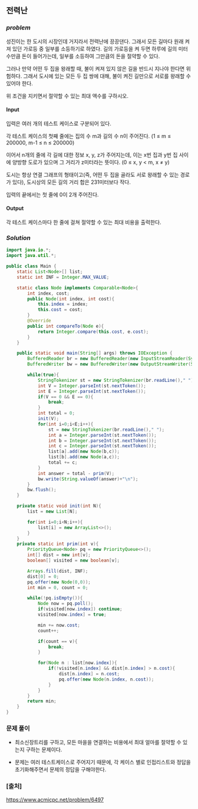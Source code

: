 ## **전력난**


### ***problem***
성진이는 한 도시의 시장인데 거지라서 전력난에 끙끙댄다. 그래서 모든 길마다 원래 켜져 있던 가로등 중 일부를 소등하기로 하였다. 길의 가로등을 켜 두면 하루에 길의 미터 수만큼 돈이 들어가는데, 일부를 소등하여 그만큼의 돈을 절약할 수 있다.

그러나 만약 어떤 두 집을 왕래할 때, 불이 켜져 있지 않은 길을 반드시 지나야 한다면 위험하다. 그래서 도시에 있는 모든 두 집 쌍에 대해, 불이 켜진 길만으로 서로를 왕래할 수 있어야 한다.

위 조건을 지키면서 절약할 수 있는 최대 액수를 구하시오.

#### **Input**
입력은 여러 개의 테스트 케이스로 구분되어 있다.

각 테스트 케이스의 첫째 줄에는 집의 수 m과 길의 수 n이 주어진다. (1 ≤ m ≤ 200000, m-1 ≤ n ≤ 200000)

이어서 n개의 줄에 각 길에 대한 정보 x, y, z가 주어지는데, 이는 x번 집과 y번 집 사이에 양방향 도로가 있으며 그 거리가 z미터라는 뜻이다. (0 ≤ x, y < m, x ≠ y)

도시는 항상 연결 그래프의 형태이고(즉, 어떤 두 집을 골라도 서로 왕래할 수 있는 경로가 있다), 도시상의 모든 길의 거리 합은 231미터보다 작다.

입력의 끝에서는 첫 줄에 0이 2개 주어진다.

#### **Output**
각 테스트 케이스마다 한 줄에 걸쳐 절약할 수 있는 최대 비용을 출력한다.

### ***Solution***
``` java
import java.io.*;
import java.util.*;

public class Main {
    static List<Node>[] list;
    static int INF = Integer.MAX_VALUE;

    static class Node implements Comparable<Node>{
        int index, cost;
        public Node(int index, int cost){
            this.index = index;
            this.cost = cost;
        }
        @Override
        public int compareTo(Node e){
            return Integer.compare(this.cost, e.cost);
        }
    }

    public static void main(String[] args) throws IOException {
        BufferedReader br = new BufferedReader(new InputStreamReader(System.in));
        BufferedWriter bw = new BufferedWriter(new OutputStreamWriter(System.out));

        while(true){
            StringTokenizer st = new StringTokenizer(br.readLine()," ");
            int V = Integer.parseInt(st.nextToken());
            int E = Integer.parseInt(st.nextToken());
            if(V == 0 && E == 0){
                break;
            }
            int total = 0;
            init(V);
            for(int i=0;i<E;i++){
                st = new StringTokenizer(br.readLine()," ");
                int a = Integer.parseInt(st.nextToken());
                int b = Integer.parseInt(st.nextToken());
                int c = Integer.parseInt(st.nextToken());
                list[a].add(new Node(b,c));
                list[b].add(new Node(a,c));
                total += c;
            }
            int answer = total - prim(V);
            bw.write(String.valueOf(answer)+"\n");
        }
        bw.flush();
    }

    private static void init(int N){
        list = new List[N];

        for(int i=0;i<N;i++){
            list[i] = new ArrayList<>();
        }
    }
    private static int prim(int v){
        PriorityQueue<Node> pq = new PriorityQueue<>();
        int[] dist = new int[v];
        boolean[] visited = new boolean[v];

        Arrays.fill(dist, INF);
        dist[0] = 0;
        pq.offer(new Node(0,0));
        int min = 0, count = 0;

        while(!pq.isEmpty()){
            Node now = pq.poll();
            if(visited[now.index]) continue;
            visited[now.index] = true;

            min += now.cost;
            count++;

            if(count == v){
                break;
            }

            for(Node n : list[now.index]){
                if(!visited[n.index] && dist[n.index] > n.cost){
                    dist[n.index] = n.cost;
                    pq.offer(new Node(n.index, n.cost));
                }
            }
        }
        return min;
    }
}
```
### **문제 풀이**
- 최소신장트리를 구하고, 모든 마을을 연결하는 비용에서 최대 얼마를 절약할 수 있는지 구하는 문제이다.

- 문제는 여러 테스트케이스로 주어지기 때문에, 각 케이스 별로 인접리스트와 정답을 초기화해주면서 문제의 정답을 구해야한다.

### **[출처]**
https://www.acmicpc.net/problem/6497